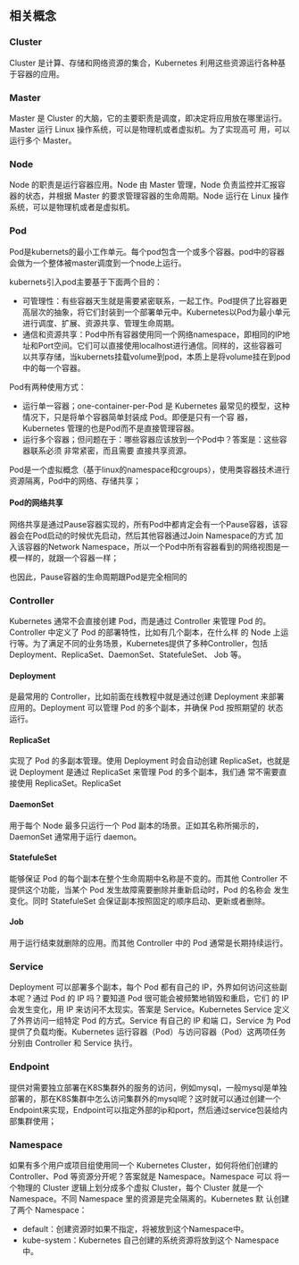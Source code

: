 ## 相关概念
### Cluster
Cluster 是计算、存储和网络资源的集合，Kubernetes 利用这些资源运行各种基于容器的应用。

### Master
Master 是 Cluster 的大脑，它的主要职责是调度，即决定将应用放在哪里运行。Master 运行 Linux 操作系统，可以是物理机或者虚拟机。为了实现高可
用，可以运行多个 Master。

### Node
Node 的职责是运行容器应用。Node 由 Master 管理，Node 负责监控并汇报容器的状态，并根据 Master 的要求管理容器的生命周期。Node 运行在 Linux
操作系统，可以是物理机或者是虚拟机。

### Pod
Pod是kubernets的最小工作单元。每个pod包含一个或多个容器。pod中的容器会做为一个整体被master调度到一个node上运行。

kubernets引入pod主要基于下面两个目的：
- 可管理性：有些容器天生就是需要紧密联系，一起工作。Pod提供了比容器更高层次的抽象，将它们封装到一个部署单元中。Kubernetes以Pod为最小单元
  进行调度、扩展、资源共享、管理生命周期。
- 通信和资源共享：Pod中所有容器使用同一个网络namespace，即相同的IP地址和Port空间。它们可以直接使用localhost进行通信。同样的，这些容器可
  以共享存储，当kubernets挂载volume到pod，本质上是将volume挂在到pod中的每一个容器。

Pod有两种使用方式：
- 运行单一容器；one-container-per-Pod 是 Kubernetes 最常见的模型，这种情况下，只是将单个容器简单封装成 Pod。即便是只有一个容
  器，Kubernetes 管理的也是Pod而不是直接管理容器。
- 运行多个容器；但问题在于：哪些容器应该放到一个Pod中？答案是：这些容器联系必须 非常紧密，而且需要 直接共享资源。

Pod是一个虚拟概念（基于linux的namespace和cgroups），使用类容器技术进行资源隔离，Pod中的网络、存储共享；

#### Pod的网络共享
网络共享是通过Pause容器实现的，所有Pod中都肯定会有一个Pause容器，该容器会在Pod启动的时候优先启动，然后其他容器通过Join Namespace的方式
加入该容器的Network Namespace，所以一个Pod中所有容器看到的网络视图是一模一样的，就跟一个容器一样；

也因此，Pause容器的生命周期跟Pod是完全相同的

### Controller
Kubernetes 通常不会直接创建 Pod，而是通过 Controller 来管理 Pod 的。Controller 中定义了 Pod 的部署特性，比如有几个副本，在什么样
的 Node 上运行等。为了满足不同的业务场景，Kubernetes提供了多种Controller，包括 Deployment、ReplicaSet、DaemonSet、StatefuleSet、
Job 等。 

#### Deployment
是最常用的 Controller，比如前面在线教程中就是通过创建 Deployment 来部署应用的。Deployment 可以管理 Pod 的多个副本，并确保 Pod 按照期望的
状态运行。

#### ReplicaSet
实现了 Pod 的多副本管理。使用 Deployment 时会自动创建 ReplicaSet，也就是说 Deployment 是通过 ReplicaSet 来管理 Pod 的多个副本，我们通
常不需要直接使用 ReplicaSet。ReplicaSet

#### DaemonSet
用于每个 Node 最多只运行一个 Pod 副本的场景。正如其名称所揭示的，DaemonSet 通常用于运行 daemon。

#### StatefuleSet
能够保证 Pod 的每个副本在整个生命周期中名称是不变的。而其他 Controller 不提供这个功能，当某个 Pod 发生故障需要删除并重新启动时，Pod 的名称会
发生变化。同时 StatefuleSet 会保证副本按照固定的顺序启动、更新或者删除。

#### Job
用于运行结束就删除的应用。而其他 Controller 中的 Pod 通常是长期持续运行。

### Service
Deployment 可以部署多个副本，每个 Pod 都有自己的 IP，外界如何访问这些副本呢？通过 Pod 的 IP 吗？要知道 Pod 很可能会被频繁地销毁和重启，它们
的 IP 会发生变化，用 IP 来访问不太现实。答案是 Service。Kubernetes Service 定义了外界访问一组特定 Pod 的方式。Service 有自己的 IP 和端
口，Service 为 Pod 提供了负载均衡。Kubernetes 运行容器（Pod）与访问容器（Pod）这两项任务分别由 Controller 和 Service 执行。

### Endpoint
提供对需要独立部署在K8S集群外的服务的访问，例如mysql，一般mysql是单独部署的，那在K8S集群中怎么访问集群外的mysql呢？这时就可以通过创建一个
Endpoint来实现，Endpoint可以指定外部的ip和port，然后通过service包装给内部集群使用；

### Namespace
如果有多个用户或项目组使用同一个 Kubernetes Cluster，如何将他们创建的 Controller、Pod 等资源分开呢？答案就是 Namespace。Namespace 可以
将一个物理的 Cluster 逻辑上划分成多个虚拟 Cluster，每个 Cluster 就是一个 Namespace。不同 Namespace 里的资源是完全隔离的。Kubernetes 默
认创建了两个 Namespace：

- default：创建资源时如果不指定，将被放到这个Namespace中。
- kube-system：Kubernetes 自己创建的系统资源将放到这个 Namespace 中。